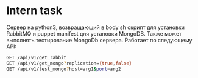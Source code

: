 # Intern task

Сервер на python3, возвращающий в body sh скрипт для установки RabbitMQ
и puppet manifest для установки MongoDB.
Также может выполнять тестирование MongoDb сервера.
Работает по следующему API:

```bash
GET /api/v1/get_rabbit
GET /api/v1/get_mongo?replication={true,false}
GET /api/v1/test_mongo?host=arg1&port=arg2
```